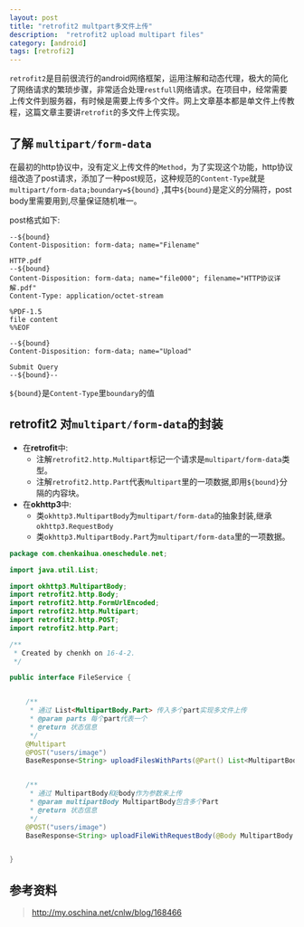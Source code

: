 ```yaml
---
layout: post
title: "retrofit2 multpart多文件上传"
description:  "retrofit2 upload multipart files"
category: [android]
tags: [retrofi2]
---
```


`retrofit2`是目前很流行的android网络框架，运用注解和动态代理，极大的简化了网络请求的繁琐步骤，非常适合处理`restfull`网络请求。在项目中，经常需要上传文件到服务器，有时候是需要上传多个文件。网上文章基本都是单文件上传教程，这篇文章主要讲`retrofit`的多文件上传实现。<!-- more -->

## 了解 `multipart/form-data`
在最初的http协议中，没有定义上传文件的`Method`，为了实现这个功能，http协议组改造了post请求，添加了一种post规范，这种规范的`Content-Type`就是`multipart/form-data;boundary=${bound}` ,其中`${bound}`是定义的分隔符，post body里需要用到,尽量保证随机唯一。

post格式如下:

```
--${bound}
Content-Disposition: form-data; name="Filename"
 
HTTP.pdf
--${bound}
Content-Disposition: form-data; name="file000"; filename="HTTP协议详解.pdf"
Content-Type: application/octet-stream
 
%PDF-1.5
file content
%%EOF
 
--${bound}
Content-Disposition: form-data; name="Upload"
 
Submit Query
--${bound}--
```

`${bound}`是`Content-Type`里`boundary`的值

## retrofit2 对`multipart/form-data`的封装

* 在**retrofit**中:
    * 注解`retrofit2.http.Multipart`标记一个请求是`multipart/form-data`类型。
    * 注解`retrofit2.http.Part`代表`Multipart`里的一项数据,即用`${bound}`分隔的内容块。
* 在**okhttp3**中:
    * 类`okhttp3.MultipartBody`为`multipart/form-data`的抽象封装,继承`okhttp3.RequestBody`
    * 类`okhttp3.MultipartBody.Part`为`multipart/form-data`里的一项数据。



``` java
package com.chenkaihua.oneschedule.net;

import java.util.List;

import okhttp3.MultipartBody;
import retrofit2.http.Body;
import retrofit2.http.FormUrlEncoded;
import retrofit2.http.Multipart;
import retrofit2.http.POST;
import retrofit2.http.Part;

/**
 * Created by chenkh on 16-4-2.
 */

public interface FileService {


    /**
     * 通过 List<MultipartBody.Part> 传入多个part实现多文件上传
     * @param parts 每个part代表一个
     * @return 状态信息
     */
    @Multipart
    @POST("users/image")
    BaseResponse<String> uploadFilesWithParts(@Part() List<MultipartBody.Part> parts);


    /**
     * 通过 MultipartBody和@body作为参数来上传
     * @param multipartBody MultipartBody包含多个Part
     * @return 状态信息
     */
    @POST("users/image")
    BaseResponse<String> uploadFileWithRequestBody(@Body MultipartBody multipartBody);


}

```



## 参考资料
><http://my.oschina.net/cnlw/blog/168466>

